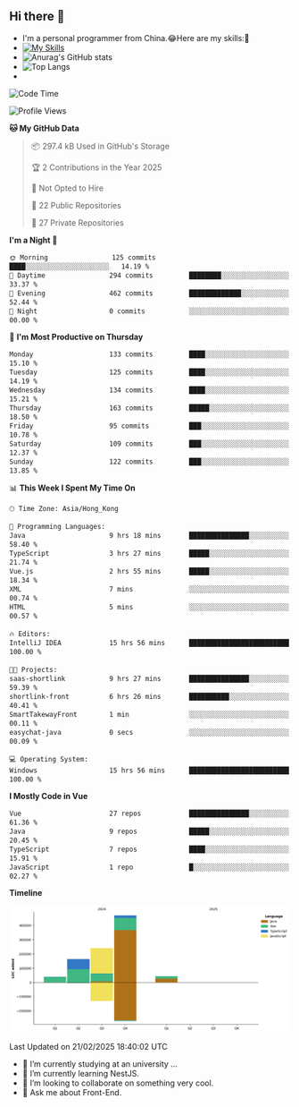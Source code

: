 ## Hi there 👋
- I'm a personal programmer from China.😂Here are my skills:🤔
- [![My Skills](https://skillicons.dev/icons?i=js,html,css,vue,typescript,java,golang)](https://skillicons.dev)
- ![Anurag's GitHub stats](https://github-readme-stats.vercel.app/api?username=FluffyChi-Xing&count_private=true&show_icons=true&theme=radical)
- ![Top Langs](https://github-readme-stats.vercel.app/api/top-langs/?username=FluffyChi-Xing)
- <!--START_SECTION:waka-->
![Code Time](http://img.shields.io/badge/Code%20Time-1%2C121%20hrs%207%20mins-blue)

![Profile Views](http://img.shields.io/badge/Profile%20Views-0-blue)

**🐱 My GitHub Data** 

> 📦 297.4 kB Used in GitHub's Storage 
 > 
> 🏆 2 Contributions in the Year 2025
 > 
> 🚫 Not Opted to Hire
 > 
> 📜 22 Public Repositories 
 > 
> 🔑 27 Private Repositories 
 > 
**I'm a Night 🦉** 

```text
🌞 Morning                125 commits         ████░░░░░░░░░░░░░░░░░░░░░   14.19 % 
🌆 Daytime                294 commits         ████████░░░░░░░░░░░░░░░░░   33.37 % 
🌃 Evening                462 commits         █████████████░░░░░░░░░░░░   52.44 % 
🌙 Night                  0 commits           ░░░░░░░░░░░░░░░░░░░░░░░░░   00.00 % 
```
📅 **I'm Most Productive on Thursday** 

```text
Monday                   133 commits         ████░░░░░░░░░░░░░░░░░░░░░   15.10 % 
Tuesday                  125 commits         ████░░░░░░░░░░░░░░░░░░░░░   14.19 % 
Wednesday                134 commits         ████░░░░░░░░░░░░░░░░░░░░░   15.21 % 
Thursday                 163 commits         █████░░░░░░░░░░░░░░░░░░░░   18.50 % 
Friday                   95 commits          ███░░░░░░░░░░░░░░░░░░░░░░   10.78 % 
Saturday                 109 commits         ███░░░░░░░░░░░░░░░░░░░░░░   12.37 % 
Sunday                   122 commits         ███░░░░░░░░░░░░░░░░░░░░░░   13.85 % 
```


📊 **This Week I Spent My Time On** 

```text
🕑︎ Time Zone: Asia/Hong_Kong

💬 Programming Languages: 
Java                     9 hrs 18 mins       ███████████████░░░░░░░░░░   58.40 % 
TypeScript               3 hrs 27 mins       █████░░░░░░░░░░░░░░░░░░░░   21.74 % 
Vue.js                   2 hrs 55 mins       █████░░░░░░░░░░░░░░░░░░░░   18.34 % 
XML                      7 mins              ░░░░░░░░░░░░░░░░░░░░░░░░░   00.74 % 
HTML                     5 mins              ░░░░░░░░░░░░░░░░░░░░░░░░░   00.57 % 

🔥 Editors: 
IntelliJ IDEA            15 hrs 56 mins      █████████████████████████   100.00 % 

🐱‍💻 Projects: 
saas-shortlink           9 hrs 27 mins       ███████████████░░░░░░░░░░   59.39 % 
shortlink-front          6 hrs 26 mins       ██████████░░░░░░░░░░░░░░░   40.41 % 
SmartTakewayFront        1 min               ░░░░░░░░░░░░░░░░░░░░░░░░░   00.11 % 
easychat-java            0 secs              ░░░░░░░░░░░░░░░░░░░░░░░░░   00.09 % 

💻 Operating System: 
Windows                  15 hrs 56 mins      █████████████████████████   100.00 % 
```

**I Mostly Code in Vue** 

```text
Vue                      27 repos            ███████████████░░░░░░░░░░   61.36 % 
Java                     9 repos             █████░░░░░░░░░░░░░░░░░░░░   20.45 % 
TypeScript               7 repos             ████░░░░░░░░░░░░░░░░░░░░░   15.91 % 
JavaScript               1 repo              █░░░░░░░░░░░░░░░░░░░░░░░░   02.27 % 
```



**Timeline**

![Lines of Code chart](https://raw.githubusercontent.com/FluffyChi-Xing/FluffyChi-Xing/main/assets/bar_graph.png)


 Last Updated on 21/02/2025 18:40:02 UTC
<!--END_SECTION:waka-->
- 🔭 I’m currently studying at an university ...
- 🌱 I’m currently learning NestJS.
- 👯 I’m looking to collaborate on something very cool.
- 💬 Ask me about Front-End.
